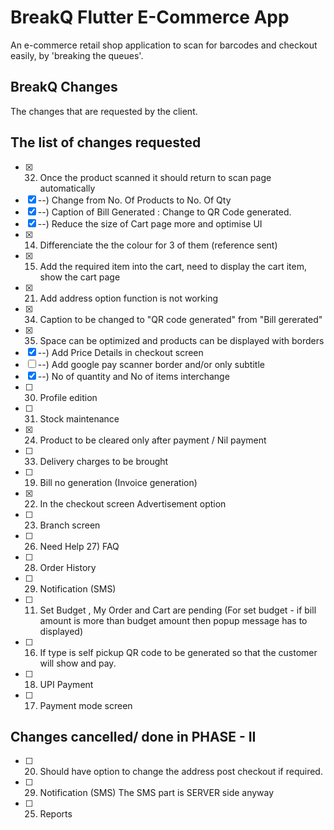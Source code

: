 # BreakQ Flutter E-Commerce App

An e-commerce retail shop application to scan for barcodes and checkout easily, by 'breaking the queues'.

## BreakQ Changes
The changes that are requested by the client.

## The list of changes requested

- [x] 32) Once the product scanned it should return to scan page automatically
- [x] --) Change from No. Of Products to No. Of Qty
- [x] --) Caption of Bill Generated : Change to QR Code generated.
- [x] --) Reduce the size of Cart page more and optimise UI
- [x] 14) Differenciate the the colour for 3 of them (reference sent)
- [x] 15) Add the required item into the cart, need to display the cart item, show the cart page
- [x] 21) Add address option function is not working
- [x] 34) Caption to be changed to "QR code generated" from "Bill gererated"
- [x] 35) Space can be optimized and products can be displayed with borders
- [x] --) Add Price Details in checkout screen
- [ ] --) Add google pay scanner border and/or only subtitle
- [x] --) No of quantity and No of items interchange
- [ ] 30) Profile edition
- [ ] 31) Stock maintenance
- [x] 24) Product to be cleared only after payment / Nil payment
- [ ] 33) Delivery charges to be brought
- [ ] 19) Bill no generation (Invoice generation)
- [x] 22) In the checkout screen Advertisement option
- [ ] 23) Branch screen
- [ ] 26) Need Help 27) FAQ
- [ ] 28) Order History
- [ ] 29) Notification (SMS)
- [ ] 11) Set Budget , My Order and Cart are pending (For set budget - if bill amount is more than budget amount then popup message has to displayed)
- [ ] 16) If type is self pickup QR code to be generated so that the customer will show and pay.
- [ ] 18) UPI Payment
- [ ] 17) Payment mode screen

## Changes cancelled/ done in PHASE - II

- [ ] 20) Should have option to change the address post checkout if required.
- [ ] 29) Notification (SMS) The SMS part is SERVER side anyway
- [ ] 25) Reports